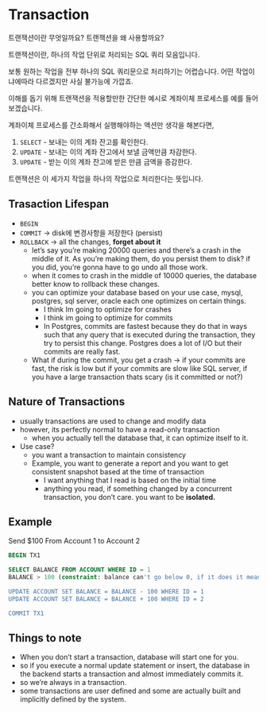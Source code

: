 # Transaction

트랜잭션이란 무엇일까요? 트랜잭션을 왜 사용할까요?

트랜잭션이란, 하나의 작업 단위로 처리되는 SQL 쿼리 모음입니다.

보통 원하는 작업을 전부 하나의 SQL 쿼리문으로 처리하기는 어렵습니다. 어떤 작업이냐에따라 다르겠지만 사실 불가능에 가깝죠.

이해를 돕기 위해 트랜잭션을 적용할만한 간단한 예시로 계좌이체 프로세스를 예를 들어보겠습니다.

계좌이체 프로세스를 간소화해서 실행해야하는 액션만 생각을 해본다면,

1. `SELECT` - 보내는 이의 계좌 잔고를 확인한다.
2. `UPDATE` - 보내는 이의 계좌 잔고에서 보낼 금액만큼 차감한다.
3. `UPDATE` - 받는 이의 계좌 잔고에 받은 만큼 금액을 증감한다.

트랜잭션은 이 세가지 작업을 하나의 작업으로 처리한다는 뜻입니다.

## Trasaction Lifespan

- `BEGIN`
- `COMMIT` → disk에 변경사항을 저장한다 (persist)
- `ROLLBACK` → all the changes, **forget about it**
  - let’s say you’re making 20000 queries and there’s a crash in the middle of it. As you’re making them, do you persist them to disk? if you did, you’re gonna have to go undo all those work.
  - when it comes to crash in the middle of 10000 queries, the database better know to rollback these changes.
  - you can optimize your database based on your use case, mysql, postgres, sql server, oracle each one optimizes on certain things.
    - I think Im going to optimize for crashes
    - I think im going to optimize for commits
    - In Postgres, commits are fastest because they do that in ways such that any query that is executed during the transaction, they try to persist this change. Postgres does a lot of I/O but their commits are really fast.
  - What if during the commit, you get a crash → if your commits are fast, the risk is low but if your commits are slow like SQL server, if you have a large transaction thats scary (is it committed or not?)

## Nature of Transactions

- usually transactions are used to change and modify data
- however, its perfectly normal to have a read-only transaction
  - when you actually tell the database that, it can optimize itself to it.
- Use case?
  - you want a transaction to maintain consistency
  - Example, you want to generate a report and you want to get consistent snapshot based at the time of transaction
    - I want anything that I read is based on the initial time
    - anything you read, if something changed by a concurrent transaction, you don’t care. you want to be **isolated.**

## Example

Send $100 From Account 1 to Account 2

```sql
BEGIN TX1

SELECT BALANCE FROM ACCOUNT WHERE ID = 1
BALANCE > 100 (constraint: balance can't go below 0, if it does it means its inconsistent data)

UPDATE ACCOUNT SET BALANCE = BALANCE - 100 WHERE ID = 1
UPDATE ACCOUNT SET BALANCE = BALANCE + 100 WHERE ID = 2

COMMIT TX1
```

## Things to note

- When you don’t start a transaction, database will start one for you.
- so if you execute a normal update statement or insert, the database in the backend starts a transaction and almost immediately commits it.
- so we’re always in a transaction.
- some transactions are user defined and some are actually built and implicitly defined by the system.

